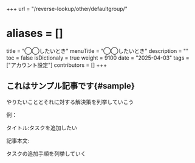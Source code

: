 +++
url = "/reverse-lookup/other/defaultgroup/"
# aliases = []
title = "◯◯したいとき"
menuTitle = "◯◯したいとき"
description = ""
toc = false
isDictionaly = true
weight = 9100
date = "2025-04-03"
tags = ["アカウント設定"]
contributors = []
+++

## これはサンプル記事です{#sample}

やりたいこととそれに対する解決策を列挙していこう

例：

タイトル:タスクを追加したい

記事本文:

タスクの追加手順を列挙していく
